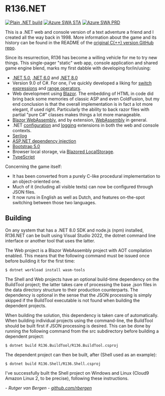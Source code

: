 # R136.NET
[![Plain .NET build](https://github.com/rbergen/R136.NET/actions/workflows/dotnet.yml/badge.svg)](https://github.com/rbergen/R136.NET/actions/workflows/dotnet.yml) [![Azure SWA STA](https://github.com/rbergen/R136.NET/actions/workflows/azure-static-web-apps-red-glacier-092896803.yml/badge.svg)](https://github.com/rbergen/R136.NET/actions/workflows/azure-static-web-apps-red-glacier-092896803.yml)  [![Azure SWA PRD](https://github.com/rbergen/R136.NET/actions/workflows/azure-static-web-apps-proud-sand-070C70F03.yml/badge.svg)](https://github.com/rbergen/R136.NET/actions/workflows/azure-static-web-apps-proud-sand-070C70F03.yml)

This is a .NET web and console version of a text adventure a friend and I created all the way back in 1998. 
More information about the game and its history can be found in the README of the 
[original C(++) version GitHub repo](https://github.com/rbergen/R136).

Since its resurrection, R136 has become a willing vehicle for me to try new things. This single-pager "static" web app, 
console application and shared game engine blend, marks my first dabble with developing for/in/using:
* [.NET 5.0](https://dotnet.microsoft.com/download/dotnet/5.0), [.NET 6.0](https://dotnet.microsoft.com/download/dotnet/6.0) and [.NET 8.0](https://dotnet.microsoft.com/download/dotnet/8.0)
* Version 9.0 of C#. For one, I've quickly developed a liking for 
[switch expressions](https://docs.microsoft.com/en-us/dotnet/csharp/language-reference/operators/switch-expression) 
and [range operators](https://docs.microsoft.com/en-us/dotnet/csharp/tutorials/ranges-indexes).
* Web development using [Blazor](https://dotnet.microsoft.com/apps/aspnet/web-apps/blazor). The embedding of HTML 
in code did bring back some memories of classic ASP and even ColdFusion, but my end conclusion is that the overall 
implementation is in fact a lot more elegant, if used right. Particularly the ability to back razor files with 
partial "pure C#" classes makes things a lot more manageable.
* [Blazor WebAssembly](https://docs.microsoft.com/en-gb/aspnet/core/blazor/?view=aspnetcore-5.0#blazor-webassembly), 
and by extension, [WebAssembly](https://webassembly.org/) in general. 
* .NET [configuration](https://docs.microsoft.com/en-us/dotnet/core/extensions/configuration-providers) 
and [logging](https://docs.microsoft.com/en-us/dotnet/core/extensions/logging) extensions in both the web and console contexts.
* [Serilog](https://serilog.net/)
* [ASP.NET dependency injection](https://docs.microsoft.com/en-us/aspnet/core/fundamentals/dependency-injection?view=aspnetcore-5.0)
* [Bootstrap 5.0](https://getbootstrap.com/docs/5.0/getting-started/introduction/)
* Browser local storage, via [Blazored LocalStorage](https://github.com/Blazored/LocalStorage).
* [TypeScript](https://www.typescriptlang.org/)

Concerning the game itself:
* It has been converted from a purely C-like procedural implementation to an object-oriented one.
* Much of it (including all visible texts) can now be configured through JSON files. 
* It now runs in English as well as Dutch, and features on-the-spot switching between those two languages.

## Building
On any system that has a .NET 8.0 SDK and node.js (npm) installed, R136.NET can be built using Visual Studio 2022, the dotnet command line interface or another tool that uses the latter.

The Web project is a Blazor WebAssembly project with AOT compilation enabled. This means that the following command must be issued once before building it for the first time:
```
$ dotnet workload install wasm-tools
```

The Shell and Web projects have an optional build-time dependency on the BuildTool project; the latter takes care of processing the base .json files in the data directory structure to their production counterparts. The dependency is optional in the sense that the JSON processing is simply skipped if the BuildTool executable is not found when building the dependent projects.

When building the solution, this dependency is taken care of automatically. When building individual projects using the command-line, the BuildTool should be built first if JSON processing is desired. This can be done by running the following command from the src subdirectory before building a dependent project:

```
$ dotnet build R136.BuildTool/R136.BuildTool.csproj
```

The dependent project can then be built, after (Shell used as an example):

```
$ dotnet build R136.Shell/R136.Shell.csproj
```

I've successfully built the Shell project on Windows and Linux (Cloud9 Amazon Linux 2, to be precise), following these instructions.

_- Rutger van Bergen - [github.com/rbergen](https://github.com/rbergen)_
